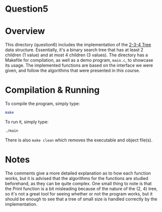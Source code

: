 # Question5

# Overview

This directory (question6) includes the implementation of the [2-3-4 Tree](https://en.wikipedia.org/wiki/2%E2%80%933%E2%80%934_tree) data structure. Essentially, it's a binary search tree that has at least 2 children (1 value) and at most 4 children (3 values). The directory has a Makefile for compilation, as well as a demo program, `main.c`, to showcase its usage. The implemented functions are based on the interface we were given, and follow the algorithms that were presented in this course. 

# Compilation & Running
To compile the program, simply type: 
```sh
make
```
To run it, simply type: 
```sh
./main
```
There is also `make clean` which removes the executable and object file(s).

# Notes
The comments give a more detailed explanation as to how each function works, but it is advised that the algorithms for the functions are studied beforehand, as they can be quite complex. One small thing to note is that the Print function is a bit misleading because of the nature of the (2, 4) tree, so it's not a great tool for seeing whether or not the program works, but it should be enough to see that a tree of small size is handled correctly by the implementation.
